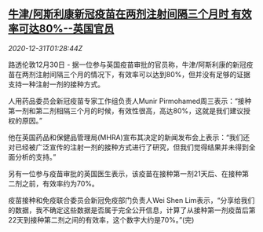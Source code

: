 <!--1609381408000-->
[牛津/阿斯利康新冠疫苗在两剂注射间隔三个月时 有效率可达80%--英国官员](https://cn.reuters.com/article/uk-vaccine-oxford-1231-idCNKBS295033)
------

<div><i>2020-12-31T01:28:44Z</i></div><p>路透伦敦12月30日 - 据一位参与英国疫苗审批的官员称，牛津/阿斯利康的新冠疫苗在两剂注射间隔三个月的情况下，有效率可以达到80%，但并没有足够的证据支持一种注射一剂的接种方式。</p><p>人用药品委员会新冠疫苗专家工作组负责人Munir Pirmohamed周三表示：“接种第一剂和第二剂相隔三个月的时候，有效性很高，高达80%，这就是我们建议授权的原因。”</p><p>他在英国药品和保健品管理局(MHRA)宣布其决定的新闻发布会上表示：“我们还对已经被广泛宣传的注射一剂的接种方式进行了研究，但我们觉得结果并未得到全面分析的支持。”</p><p>另有一位参与疫苗审批的英国医生表示，该疫苗在接种第一剂21天后、在接种第二剂之前，有效率约为70%。</p><p>疫苗接种和免疫联合委员会新冠免疫部门负责人Wei Shen Lim表示，“分享给我们的数据，我不确定这些数据是否属于完全公开信息，计算了从接种第一剂疫苗后第22天到接种第二剂之间的有效率，这个数字大约是70%。”(完)</p>
